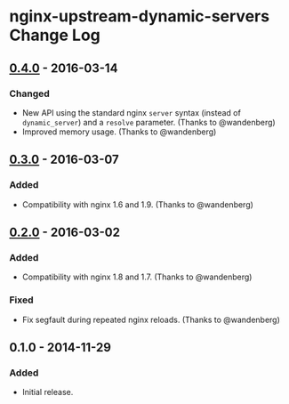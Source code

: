# nginx-upstream-dynamic-servers Change Log

## [0.4.0] - 2016-03-14
### Changed
- New API using the standard nginx `server` syntax (instead of `dynamic_server`) and a `resolve` parameter. (Thanks to @wandenberg)
- Improved memory usage. (Thanks to @wandenberg)

## [0.3.0] - 2016-03-07
### Added
- Compatibility with nginx 1.6 and 1.9. (Thanks to @wandenberg)

## [0.2.0] - 2016-03-02
### Added
- Compatibility with nginx 1.8 and 1.7. (Thanks to @wandenberg)
### Fixed
- Fix segfault during repeated nginx reloads. (Thanks to @wandenberg)

## 0.1.0 - 2014-11-29
### Added
- Initial release.

[0.4.0]: https://github.com/GUI/nginx-upstream-dynamic-servers/compare/v0.3.0...v0.4.0
[0.3.0]: https://github.com/GUI/nginx-upstream-dynamic-servers/compare/v0.2.0...v0.3.0
[0.2.0]: https://github.com/GUI/nginx-upstream-dynamic-servers/compare/v0.1.0...v0.2.0
